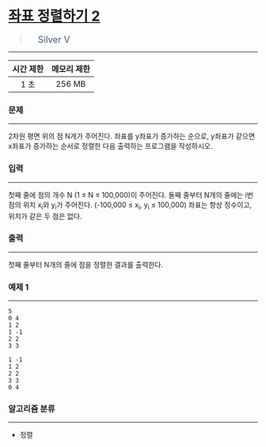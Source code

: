 # [좌표 정렬하기 2](https://www.acmicpc.net/problem/11651)

> <img src="https://d2gd6pc034wcta.cloudfront.net/tier/6.svg" width="16" heigth="21" style = "vertical-align: middle;"/>&nbsp;<span style="font-size: 18px; color: #435f7a;">Silver V</span>

***

<div align="center">

|시간 제한|메모리 제한|
|:---:|:---:|
|1 초 |256 MB|

</div>

### 문제

***

2차원 평면 위의 점 N개가 주어진다. 좌표를 y좌표가 증가하는 순으로, y좌표가 같으면 x좌표가 증가하는 순서로 정렬한 다음 출력하는 프로그램을 작성하시오.

### 입력

***

첫째 줄에 점의 개수 N (1 ≤ N ≤ 100,000)이 주어진다. 둘째 줄부터 N개의 줄에는 i번점의 위치 x<sub>i</sub>와 y<sub>i</sub>가 주어진다. (-100,000 ≤ x<sub>i</sub>, y<sub>i</sub> ≤ 100,000) 좌표는 항상 정수이고, 위치가 같은 두 점은 없다.

### 출력

***

첫째 줄부터 N개의 줄에 점을 정렬한 결과를 출력한다.

### 예제 1

***

```
5
0 4
1 2
1 -1
2 2
3 3
```

```
1 -1
1 2
2 2
3 3
0 4
```

### 알고리즘 분류

***

* 정렬

